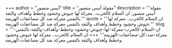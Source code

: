 +++
author = "أنيس منصور"
title = "مقولة أنيس منصور"
description = '''مقولة أنيس منصور: ان السلام كالحرب.. معركة لها جيوش وحشود وخطط وأهداف والثقة بالنفس معركة ضد كل مضاعفات الهزيمة.'''
quote = '''ان السلام كالحرب.. معركة لها جيوش وحشود وخطط وأهداف والثقة بالنفس معركة ضد كل مضاعفات الهزيمة.'''
slug = '''ان-السلام-كالحرب-معركة-لها-جيوش-وحشود-وخطط-وأهداف-والثقة-بالنفس-معركة-ضد-كل-مضاعفات-الهزيمة'''
+++
ان السلام كالحرب.. معركة لها جيوش وحشود وخطط وأهداف والثقة بالنفس معركة ضد كل مضاعفات الهزيمة.
